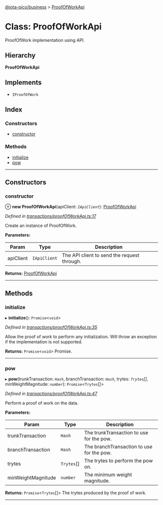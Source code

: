 [@iota-pico/business](../README.md) > [ProofOfWorkApi](../classes/proofofworkapi.md)

# Class: ProofOfWorkApi

ProofOfWork implementation using API.

## Hierarchy

**ProofOfWorkApi**

## Implements

* `IProofOfWork`

## Index

### Constructors

* [constructor](proofofworkapi.md#constructor)

### Methods

* [initialize](proofofworkapi.md#initialize)
* [pow](proofofworkapi.md#pow)

---

## Constructors

<a id="constructor"></a>

###  constructor

⊕ **new ProofOfWorkApi**(apiClient: *`IApiClient`*): [ProofOfWorkApi](proofofworkapi.md)

*Defined in [transactions/proofOfWorkApi.ts:17](https://github.com/iota-pico/business/blob/983951e/src/transactions/proofOfWorkApi.ts#L17)*

Create an instance of ProofOfWork.

**Parameters:**

| Param | Type | Description |
| ------ | ------ | ------ |
| apiClient | `IApiClient` |  The API client to send the request through. |

**Returns:** [ProofOfWorkApi](proofofworkapi.md)

___

## Methods

<a id="initialize"></a>

###  initialize

▸ **initialize**(): `Promise`<`void`>

*Defined in [transactions/proofOfWorkApi.ts:35](https://github.com/iota-pico/business/blob/983951e/src/transactions/proofOfWorkApi.ts#L35)*

Allow the proof of work to perform any initialization. Will throw an exception if the implementation is not supported.

**Returns:** `Promise`<`void`>
Promise.

___
<a id="pow"></a>

###  pow

▸ **pow**(trunkTransaction: *`Hash`*, branchTransaction: *`Hash`*, trytes: *`Trytes`[]*, minWeightMagnitude: *`number`*): `Promise`<`Trytes`[]>

*Defined in [transactions/proofOfWorkApi.ts:47](https://github.com/iota-pico/business/blob/983951e/src/transactions/proofOfWorkApi.ts#L47)*

Perform a proof of work on the data.

**Parameters:**

| Param | Type | Description |
| ------ | ------ | ------ |
| trunkTransaction | `Hash` |  The trunkTransaction to use for the pow. |
| branchTransaction | `Hash` |  The branchTransaction to use for the pow. |
| trytes | `Trytes`[] |  The trytes to perform the pow on. |
| minWeightMagnitude | `number` |  The minimum weight magnitude. |

**Returns:** `Promise`<`Trytes`[]>
The trytes produced by the proof of work.

___

